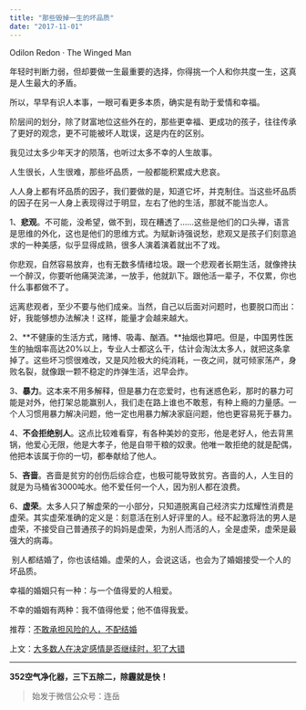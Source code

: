 ```yaml
---
title: "那些毁掉一生的坏品质"
date: "2017-11-01"
---
```


Odilon Redon · The Winged Man 

年轻时判断力弱，但却要做一生最重要的选择，你得挑一个人和你共度一生，这真是人生最大的矛盾。  

所以，早早有识人本事，一眼可看更多本质，确实是有助于爱情和幸福。

阶层间的划分，除了财富地位这些外在的，那些更幸福、更成功的孩子，往往传承了更好的观念，更不可能被坏人耽误，这是内在的区别。

我见过太多少年天才的陨落，也听过太多不幸的人生故事。

人生很长，人生很难，那些坏品质，一般都能积累成大悲哀。

人人身上都有坏品质的因子，我们要做的是，知道它坏，并克制住。当这些坏品质的因子在另一人身上表现得过于明显，左右了他的生活，那就不能当恋人。

1、**悲观**。不可能，没希望，做不到，现在糟透了……这些是他们的口头禅，语言是思维的外化，这也是他们的思维方式。为赋新诗强说愁，悲观又是孩子们刻意追求的一种美感，似乎显得成熟，很多人演着演着就出不了戏。

你悲观，自然容易放弃，也有无数多情绪垃圾。跟一个悲观者长期生活，就像搀扶一个醉汉，你要听他痛哭流涕，一放手，他就趴下。跟他活一辈子，不仅累，你也什么事都做不了。

远离悲观者，至少不要与他们成亲。当然，自己以后面对问题时，也要脱口而出：好，我能够想办法解决！这样，能量才会越来越大。  

2、**不健康的生活方式，赌博、吸毒、酗酒。**抽烟也算吧。但是，中国男性医生的抽烟率高达20%以上，专业人士都这么干，估计会淘汰太多人，就把这条拿掉了。这些坏习惯很难改，又是风险极大的纯消耗，一夜之间，就可倾家荡产，身败名裂，就像跟一颗不稳定的炸弹生活，迟早会炸。

3、**暴力**。这本来不用多解释，但是暴力在恋爱时，也有迷惑色彩，那时的暴力可能是对外，他打架总能赢别人，我们走在路上谁也不敢惹，有种上瘾的力量感。一个人习惯用暴力解决问题，他一定也用暴力解决家庭问题，他也更容易死于暴力。

4、**不会拒绝别人**。这点比较难看穿，有各种美妙的变形，他是老好人，他去背黑锅，他爱心无限，他是大孝子，他是自带干粮的奴隶。他唯一敢拒绝的就是配偶，他把本该属于你的一切，都奉献给了他人。

5、**吝啬**。吝啬是贫穷的创伤后综合症，也极可能导致贫穷。吝啬的人，人生目的就是为马桶省3000吨水。他不爱任何一个人，因为别人都在浪费。

6、**虚荣**。太多人只了解虚荣的一小部分，只知道脱离自己经济实力炫耀性消费是虚荣。其实虚荣准确的定义是：刻意活在别人好评里的人。经不起激将法的男人是虚荣，不接受自己普通孩子的妈妈是虚荣，为别人而活的人，全是虚荣，虚荣是最强大的病毒。

 别人都结婚了，你也该结婚。虚荣的人，会说这话，也会为了婚姻接受一个人的坏品质。

幸福的婚姻只有一种：与一个值得爱的人相爱。

不幸的婚姻有两种：我不值得他爱；他不值得我爱。

推荐：[不敢承担风险的人，不配结婚](http://mp.weixin.qq.com/s?__biz=MjM5NDU0Mjk2MQ==&mid=2651623610&idx=1&sn=3b8b230b54ab115884c2e44c74261974&chksm=bd7e14a48a099db2ca632f48f45687c9dfca513581b6eeaca54d8d1dcb4e7166087a7ed6740b&scene=21#wechat_redirect)

上文：[大多数人在决定感情是否继续时，犯了大错](http://mp.weixin.qq.com/s?__biz=MjM5NDU0Mjk2MQ==&mid=2651623722&idx=1&sn=c27773f6f7d0b1a32ab70388eff7208f&chksm=bd7e15348a099c22992826e5c7efefcf5019d5d9ddd68a40216c278f5c4e5be3c710c6a89987&scene=21#wechat_redirect)

* * *

**352空气净化器，三下五除二，除霾就是快！**

> 始发于微信公众号：连岳
